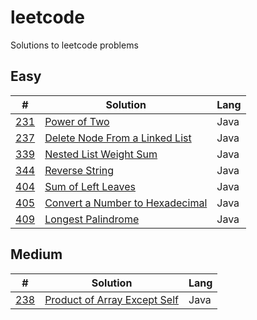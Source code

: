 # leetcode
Solutions to leetcode problems

## Easy
| #    | Solution       | Lang          |
|---|-------------|------------------|
| [231](https://leetcode.com/problems/power-of-two/)| [Power of Two](https://github.com/lelbarton/leetcode/blob/master/231_power_of_two.java) | Java |
| [237](https://leetcode.com/problems/delete-node-in-a-linked-list/) | [Delete Node From a Linked List](https://github.com/lelbarton/leetcode/blob/master/237_delete_node_in_linked_list.java) | Java |
| [339](https://leetcode.com/problems/nested-list-weight-sum/) | [Nested List Weight Sum](https://github.com/lelbarton/leetcode/blob/master/NestedListWeightSum339.java) | Java |
| [344](https://leetcode.com/problems/reverse-string/) | [Reverse String](https://github.com/lelbarton/leetcode/blob/master/344_reverse_string.java) | Java |
| [404](https://leetcode.com/problems/sum-of-left-leaves/) | [Sum of Left Leaves](https://github.com/lelbarton/leetcode/blob/master/404_sum_of_left_leaves.java) | Java |
| [405](https://leetcode.com/problems/convert-a-number-to-hexadecimal/) | [Convert a Number to Hexadecimal](https://github.com/lelbarton/leetcode/blob/master/405_convert_a_number_to_hexadecimal.java) |Java |
| [409](https://leetcode.com/problems/longest-palindrome/) | [Longest Palindrome](https://github.com/lelbarton/leetcode/blob/master/409_longest_palindrome.java) | Java |

## Medium
| #    | Solution       | Lang          |
|---|-------------|------------------|
| [238](https://leetcode.com/problems/product-of-array-except-self/) | [Product of Array Except Self](https://github.com/lelbarton/leetcode/blob/master/238_product_of_array_except_self.java) | Java |


